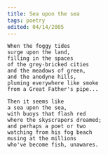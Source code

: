 ```yaml
---
title: Sea upon the sea
tags: poetry
edited: 04/14/2005
---
```


    When the foggy tides
    surge upon the land,
    filling in the spaces
    of the grey-bricked cities
    and the meadows of green,
    and the anodyne hills,
    pluming everywhere like smoke
    from a Great Father's pipe...

    Then it seems like
    a sea upon the sea,
    with buoys that flash red
    where the skyscrapers dreamed;
    and perhaps a poet or two
    watching from his fog beach
    musing at the millions
    who've become fish, unawares.


